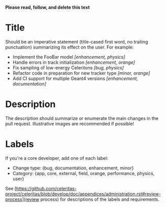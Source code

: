 **Please read, follow, and delete this text**

# Title

Should be an imperative statement (title-cased first word,
no trailing punctuation) summarizing its effect on the user.  For example:
 - Implement the FooBar model *[enhancement, physics]*
 - Handle errors in track initialization *[enhancement, orange]*
 - Fix sampling of low-energy Celeritons *[bug, physics]*
 - Refactor code in preparation for new tracker type *[minor, orange]*
 - Add CI support for multiple Geant4 versions *[enhancement, documentation]*

# Description

The description should summarize or enumerate the main changes in the pull
request. Illustrative images are recommended if possible!

# Labels

If you're a core developer, add one of each label:

- Change type: {bug, documentation, enhancement, minor}
- Category: {app, core, external, field, orange, performance, physics,
  user}

See [https://github.com/celeritas-project/celeritas/blob/develop/doc/appendices/administration.rst#review-process](review process) for descriptions of the labels and requirements.
